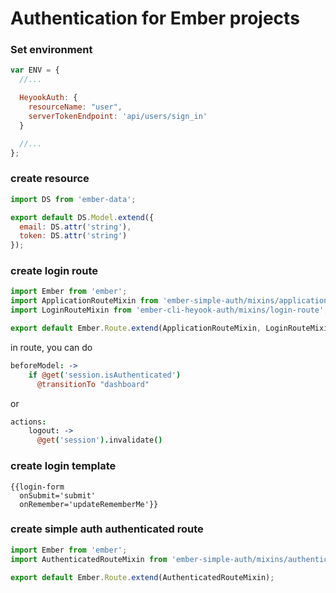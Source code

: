 # Authentication for Ember projects 

### Set environment
```javascript
var ENV = {
  //...

  HeyookAuth: {
    resourceName: "user",
    serverTokenEndpoint: 'api/users/sign_in'
  }

  //...
};
```

### create resource
```javascript
import DS from 'ember-data';

export default DS.Model.extend({
  email: DS.attr('string'),
  token: DS.attr('string')
});
```

### create login route
```javascript
import Ember from 'ember';
import ApplicationRouteMixin from 'ember-simple-auth/mixins/application-route-mixin';
import LoginRouteMixin from 'ember-cli-heyook-auth/mixins/login-route';

export default Ember.Route.extend(ApplicationRouteMixin, LoginRouteMixin);
```

in route, you can do
```Coffeescript
beforeModel: ->
    if @get('session.isAuthenticated')
      @transitionTo "dashboard"
```
or
```Coffeescript
actions:
    logout: ->
      @get('session').invalidate()
```

### create login template
```handlebar
{{login-form
  onSubmit='submit'
  onRemember='updateRememberMe'}}
```

### create simple auth authenticated route
```Javascript
import Ember from 'ember';
import AuthenticatedRouteMixin from 'ember-simple-auth/mixins/authenticated-route-mixin';

export default Ember.Route.extend(AuthenticatedRouteMixin);
```
